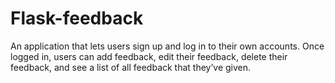 # Flask-feedback
An application that lets users sign up and log in to their own accounts. Once logged in, users can add feedback, edit their feedback, delete their feedback, and see a list of all feedback that they’ve given.
